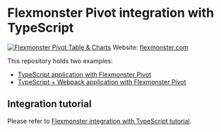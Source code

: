 # Flexmonster Pivot integration with TypeScript
[![Flexmonster Pivot Table & Charts](https://s3.amazonaws.com/flexmonster/github/fm-github-cover.png)](https://www.flexmonster.com/)
Website: [flexmonster.com](https://www.flexmonster.com/)

This repository holds two examples:

- [TypeScript application with Flexmonster Pivot](https://github.com/flexmonster/pivot-typescript/tree/master/simpleProject)
- [TypeScript + Webpack application with Flexmonster Pivot](https://github.com/flexmonster/pivot-typescript/tree/master/webpackProject)

## Integration tutorial

Please refer to [Flexmonster integration with TypeScript tutorial](https://www.flexmonster.com/doc/integration-with-typescript/).
